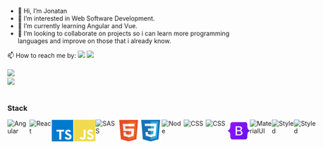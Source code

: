- 👋 Hi, I’m Jonatan
- 👀 I’m interested in Web Software Development.
- 🌱 I’m currently learning Angular and Vue.
- 💞️ I’m looking to collaborate on projects so i can learn more programming languages and improve on those that i already know.

<div>
📫 How to reach me by:
  <a href="https://www.linkedin.com/in/jonatangoulartm" target="_blank"><img src="https://img.shields.io/badge/-LinkedIn-%250077B5?style=for-the-badge&logo=linkedin&logoColor=white" target="_blank"></a>
  <a href = "mailto:jonatan784@gmail.com"><img src="https://img.shields.io/badge/-Gmail-%23333?style=for-the-badge&logo=gmail&logoColor=white" target="_blank"></a>
</div>
<br>
<div>
  <a href="https://github.com/Cryover">
    <img height="180em" src="https://github-readme-stats.vercel.app/api?username=Cryover&show_icons=true&theme=tokyonight&include_all_commits=true&count_private=true"/>
    <br>
    <img height="180em" src="https://github-readme-stats.vercel.app/api/top-langs/?username=Cryover&layout=compact&langs_count=6&theme=tokyonight"/>
  </a>
</div>
<br>
<h3>Stack</h3>
<div style="display: flex">
  <img align="center" alt="Angular" height="50" width="50" src="https://cdn.jsdelivr.net/gh/devicons/devicon/icons/angularjs/angularjs-plain.svg">
  <img align="center" alt="React" height="50" width="50" src="https://cdn.jsdelivr.net/gh/devicons/devicon/icons/react/react-original-wordmark.svg">
  <img align="center" alt="TS" height="50" width="50" src="https://github.com/devicons/devicon/blob/master/icons/typescript/typescript-original.svg">
  <img align="center" alt="JS" height="50" width="50" src="https://raw.githubusercontent.com/devicons/devicon/master/icons/javascript/javascript-plain.svg">
  <img align="center" alt="SASS" height="50" width="50" src="https://cdn.jsdelivr.net/gh/devicons/devicon/icons/sass/sass-original.svg">
  <img align="center" alt="HTML" height="50" width="50" src="https://raw.githubusercontent.com/devicons/devicon/master/icons/html5/html5-original.svg">
  <img align="center" alt="CSS" height="50" width="50" src="https://raw.githubusercontent.com/devicons/devicon/master/icons/css3/css3-original.svg">
  <img align="center" alt="Node" height="50" width="50" src="https://cdn.jsdelivr.net/gh/devicons/devicon/icons/nodejs/nodejs-original.svg">
  <img align="center" alt="CSS" height="50" width="50" src="https://cdn.jsdelivr.net/gh/devicons/devicon/icons/postgresql/postgresql-original-wordmark.svg">
  <img align="center" alt="CSS" height="50" width="50" src="https://cdn.jsdelivr.net/gh/devicons/devicon/icons/mysql/mysql-original-wordmark.svg">
  <img align="center" alt="BS" height="50" width="50" src="https://github.com/devicons/devicon/blob/master/icons/bootstrap/bootstrap-original.svg">
  <img align="center" alt="MaterialUI" height="50" width="50" src="https://cdn.jsdelivr.net/gh/devicons/devicon/icons/materialui/materialui-original.svg">
  <img align="center" alt="Styled" height="50" width="50" src="https://avatars.githubusercontent.com/u/20658825?v=4">
  <img align="center" alt="Styled" height="50" width="50" src="https://cdn.jsdelivr.net/gh/devicons/devicon/icons/java/java-original-wordmark.svg">
</div>
